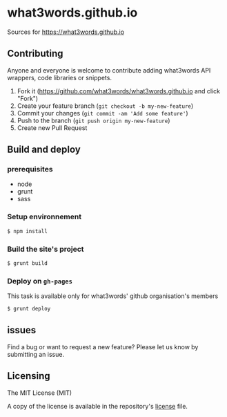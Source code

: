 # what3words.github.io

Sources for https://what3words.github.io

## Contributing
Anyone and everyone is welcome to contribute adding what3words API wrappers, code libraries or snippets.

1. Fork it (https://github.com/what3words/what3words.github.io and click "Fork")
2. Create your feature branch (`git checkout -b my-new-feature`)
3. Commit your changes (`git commit -am 'Add some feature'`)
4. Push to the branch (`git push origin my-new-feature`)
5. Create new Pull Request

## Build and deploy
### prerequisites
- node
- grunt
- sass

### Setup environnement

```sh
$ npm install
```

### Build the site's project

```sh
$ grunt build
```

### Deploy on `gh-pages`
This task is available only for what3words' github organisation's members
```sh
$ grunt deploy
```

## issues
Find a bug or want to request a new feature? Please let us know by submitting an issue.

## Licensing

The MIT License (MIT)

A copy of the license is available in the repository's [license](LICENSE) file.
